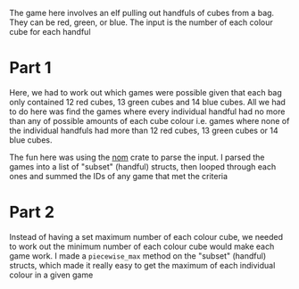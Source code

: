 The game here involves an elf pulling out handfuls of cubes from a bag. They can be red, green, or blue. The input is the number of each colour cube for each handful

# Part 1

Here, we had to work out which games were possible given that each bag only contained 12 red cubes, 13 green cubes and 14 blue cubes. All we had to do here was find the games where every individual handful had no more than any of possible amounts of each cube colour i.e. games where none of the individual handfuls had more than 12 red cubes, 13 green cubes or 14 blue cubes.

The fun here was using the [nom](https://docs.rs/nom/latest/nom/) crate to parse the input. I parsed the games into a list of "subset" (handful) structs, then looped through each ones and summed the IDs of any game that met the criteria

# Part 2

Instead of having a set maximum number of each colour cube, we needed to work out the minimum number of each colour cube would make each game work. I made a `piecewise_max` method on the "subset" (handful) structs, which made it really easy to get the maximum of each individual colour in a given game
